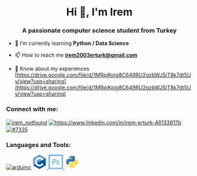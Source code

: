 <h1 align="center">Hi 👋, I'm Irem</h1>
<h3 align="center">A passionate computer science student from Turkey</h3>

- 🌱 I’m currently learning **Python / Data Science**

- 📫 How to reach me **irem2003erturk@gmail.com**

- 📄 Know about my experiences [https://drive.google.com/file/d/1MRpjKojg8C649RU2gzbWJSiT8k7dt5Uv/view?usp=sharing](https://drive.google.com/file/d/1MRpjKojg8C649RU2gzbWJSiT8k7dt5Uv/view?usp=sharing)

<h3 align="left">Connect with me:</h3>
<p align="left">
<a href="https://twitter.com/irem_notfound" target="blank"><img align="center" src="https://raw.githubusercontent.com/rahuldkjain/github-profile-readme-generator/master/src/images/icons/Social/twitter.svg" alt="irem_notfound" height="30" width="40" /></a>
<a href="https://linkedin.com/in/https://www.linkedin.com/in/irem-erturk-46133817b" target="blank"><img align="center" src="https://raw.githubusercontent.com/rahuldkjain/github-profile-readme-generator/master/src/images/icons/Social/linked-in-alt.svg" alt="https://www.linkedin.com/in/irem-erturk-46133817b" height="30" width="40" /></a>
<a href="https://discord.gg/#7335" target="blank"><img align="center" src="https://raw.githubusercontent.com/rahuldkjain/github-profile-readme-generator/master/src/images/icons/Social/discord.svg" alt="#7335" height="30" width="40" /></a>
</p>

<h3 align="left">Languages and Tools:</h3>
<p align="left"> <a href="https://www.arduino.cc/" target="_blank" rel="noreferrer"> <img src="https://cdn.worldvectorlogo.com/logos/arduino-1.svg" alt="arduino" width="40" height="40"/> </a> <a href="https://www.cprogramming.com/" target="_blank" rel="noreferrer"> <img src="https://raw.githubusercontent.com/devicons/devicon/master/icons/c/c-original.svg" alt="c" width="40" height="40"/> </a> <a href="https://www.photoshop.com/en" target="_blank" rel="noreferrer"> <img src="https://raw.githubusercontent.com/devicons/devicon/master/icons/photoshop/photoshop-line.svg" alt="photoshop" width="40" height="40"/> </a> <a href="https://www.python.org" target="_blank" rel="noreferrer"> <img src="https://raw.githubusercontent.com/devicons/devicon/master/icons/python/python-original.svg" alt="python" width="40" height="40"/> </a> </p>
